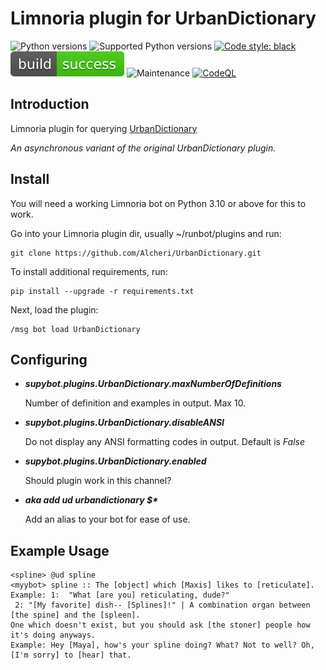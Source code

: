 # Limnoria plugin for UrbanDictionary

![Python versions](https://img.shields.io/badge/Python-version-blue) ![Supported Python versions](https://img.shields.io/badge/3.9%2C%203.10%2C%203.11%2C%203.12%2C%203.13-blue.svg) [![Code style: black](https://img.shields.io/badge/code%20style-black-black)](https://github.com/psf/black) ![Build Status](https://github.com/Alcheri/My-Limnoria-Plugins/blob/master/img/status.svg) ![Maintenance](https://img.shields.io/badge/Maintained%3F-yes-green.svg) [![CodeQL](https://github.com/Alcheri/Weather/actions/workflows/github-code-scanning/codeql/badge.svg)](https://github.com/Alcheri/Weather/actions/workflows/github-code-scanning/codeql)
## Introduction

Limnoria plugin for querying [UrbanDictionary](http://www.urbandictionary.com)

_An asynchronous variant of the original UrbanDictionary plugin._

## Install

You will need a working Limnoria bot on Python 3.10 or above for this to work.

Go into your Limnoria plugin dir, usually ~/runbot/plugins and run:

```plaintext
git clone https://github.com/Alcheri/UrbanDictionary.git
```

To install additional requirements, run:

```plaintext
pip install --upgrade -r requirements.txt 
```

Next, load the plugin:

```plaintext
/msg bot load UrbanDictionary
```

## Configuring

* **_supybot.plugins.UrbanDictionary.maxNumberOfDefinitions_**

    Number of definition and examples in output. Max 10.

* **_supybot.plugins.UrbanDictionary.disableANSI_**

    Do not display any ANSI formatting codes in output. Default is _False_

* **_supybot.plugins.UrbanDictionary.enabled_**

    Should plugin work in this channel?

* **_aka add ud urbandictionary $*_**

    Add an alias to your bot for ease of use.

## Example Usage

```plaintext
<spline> @ud spline
<myybot> spline :: The [object] which [Maxis] likes to [reticulate]. Example: 1:  "What [are you] reticulating, dude?"
 2: "[My favorite] dish-- [Splines]!" | A combination organ between [the spine] and the [spleen].
One which doesn't exist, but you should ask [the stoner] people how it's doing anyways.
Example: Hey [Maya], how's your spline doing? What? Not to well? Oh, [I'm sorry] to [hear] that.
```
